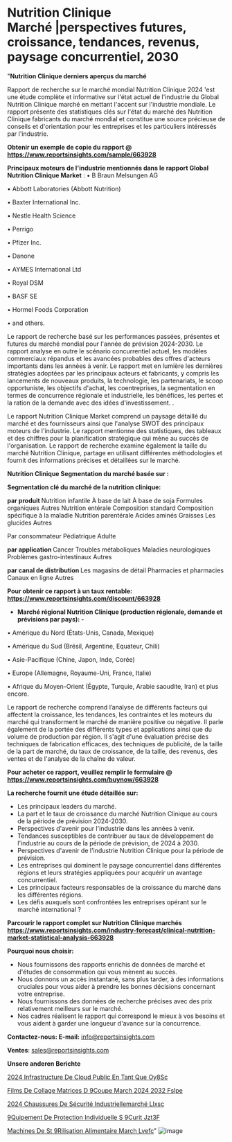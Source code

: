 # Nutrition Clinique Marché |perspectives futures, croissance, tendances, revenus, paysage concurrentiel, 2030

"<strong>Nutrition Clinique derniers aperçus du marché</strong>

Rapport de recherche sur le marché mondial Nutrition Clinique 2024 'est une étude complète et informative sur l'état actuel de l'industrie du Global Nutrition Clinique marché en mettant l'accent sur l'industrie mondiale. Le rapport présente des statistiques clés sur l'état du marché des Nutrition Clinique fabricants du marché mondial et constitue une source précieuse de conseils et d'orientation pour les entreprises et les particuliers intéressés par l'industrie.

<strong>Obtenir un exemple de copie du rapport @ <a href=https://www.reportsinsights.com/sample/663928>https://www.reportsinsights.com/sample/663928</a></strong>

<strong>Principaux moteurs de l'industrie mentionnés dans le rapport Global Nutrition Clinique Market</strong> :
• B Braun Melsungen AG

• Abbott Laboratories (Abbott Nutrition)

• Baxter International Inc.

• Nestle Health Science

• Perrigo

• Pfizer Inc.

• Danone

• AYMES International Ltd

• Royal DSM

• BASF SE

• Hormel Foods Corporation

• and others.

Le rapport de recherche basé sur les performances passées, présentes et futures du marché mondial pour l'année de prévision 2024-2030. Le rapport analyse en outre le scénario concurrentiel actuel, les modèles commerciaux répandus et les avancées probables des offres d'acteurs importants dans les années à venir. Le rapport met en lumière les dernières stratégies adoptées par les principaux acteurs et fabricants, y compris les lancements de nouveaux produits, la technologie, les partenariats, le scoop opportuniste, les objectifs d'achat, les coentreprises, la segmentation en termes de concurrence régionale et industrielle, les bénéfices, les pertes et la ration de la demande avec des idées d'investissement. .

Le rapport Nutrition Clinique Market comprend un paysage détaillé du marché et des fournisseurs ainsi que l'analyse SWOT des principaux moteurs de l'industrie. Le rapport mentionne des statistiques, des tableaux et des chiffres pour la planification stratégique qui mène au succès de l'organisation. Le rapport de recherche examine également la taille du marché Nutrition Clinique, partage en utilisant différentes méthodologies et fournit des informations précises et détaillées sur le marché.

<strong>Nutrition Clinique Segmentation du marché basée sur :</strong>

<strong> Segmentation clé du marché de la nutrition clinique: </strong>

<strong> par produit </strong>
Nutrition infantile
À base de lait
À base de soja
Formules organiques
Autres
Nutrition entérale
Composition standard
Composition spécifique à la maladie
Nutrition parentérale
Acides aminés
Graisses
Les glucides
Autres

Par consommateur
Pédiatrique
Adulte

<strong> par application </strong>
Cancer
Troubles métaboliques
Maladies neurologiques
Problèmes gastro-intestinaux
Autres

<strong> par canal de distribution </strong>
Les magasins de détail
Pharmacies et pharmacies
Canaux en ligne
Autres

<strong>Pour obtenir ce rapport à un taux rentable: <a href=https://www.reportsinsights.com/discount/663928>https://www.reportsinsights.com/discount/663928</a></strong>
<ul>
  <li><strong>Marché régional Nutrition Clinique (production régionale, demande et prévisions par pays): -</strong></li>
</ul>
• Amérique du Nord (États-Unis, Canada, Mexique)

• Amérique du Sud (Brésil, Argentine, Equateur, Chili)

• Asie-Pacifique (Chine, Japon, Inde, Corée)

• Europe (Allemagne, Royaume-Uni, France, Italie)

• Afrique du Moyen-Orient (Égypte, Turquie, Arabie saoudite, Iran) et plus encore.

Le rapport de recherche comprend l’analyse de différents facteurs qui affectent la croissance, les tendances, les contraintes et les moteurs du marché qui transforment le marché de manière positive ou négative. Il parle également de la portée des différents types et applications ainsi que du volume de production par région. Il s'agit d'une évaluation précise des techniques de fabrication efficaces, des techniques de publicité, de la taille de la part de marché, du taux de croissance, de la taille, des revenus, des ventes et de l'analyse de la chaîne de valeur.

<strong>Pour acheter ce rapport, veuillez remplir le formulaire @   <a href=https://www.reportsinsights.com/buynow/663928>https://www.reportsinsights.com/buynow/663928</a></strong>

<strong>La recherche fournit une étude détaillée sur:</strong>
<ul>
  <li>Les principaux leaders du marché.</li>
  <li>La part et le taux de croissance du marché Nutrition Clinique au cours de la période de prévision 2024-2030.</li>
  <li>Perspectives d'avenir pour l'industrie dans les années à venir.</li>
  <li>Tendances susceptibles de contribuer au taux de développement de l'industrie au cours de la période de prévision, de 2024 à 2030.</li>
  <li>Perspectives d'avenir de l'industrie Nutrition Clinique pour la période de prévision.</li>
  <li>Les entreprises qui dominent le paysage concurrentiel dans différentes régions et leurs stratégies appliquées pour acquérir un avantage concurrentiel.</li>
  <li>Les principaux facteurs responsables de la croissance du marché dans les différentes régions.</li>
  <li>Les défis auxquels sont confrontées les entreprises opérant sur le marché international ?</li>
</ul>

<strong>Parcourir le rapport complet sur Nutrition Clinique marchés <a href=https://www.reportsinsights.com/industry-forecast/clinical-nutrition-market-statistical-analysis-663928>https://www.reportsinsights.com/industry-forecast/clinical-nutrition-market-statistical-analysis-663928</a></strong>

<strong>Pourquoi nous choisir:</strong>
<ul>
  <li>Nous fournissons des rapports enrichis de données de marché et d'études de consommation qui vous mènent au succès.</li>
  <li>Nous donnons un accès instantané, sans plus tarder, à des informations cruciales pour vous aider à prendre les bonnes décisions concernant votre entreprise.</li>
  <li>Nous fournissons des données de recherche précises avec des prix relativement meilleurs sur le marché.</li>
  <li>Nos cadres réalisent le rapport qui correspond le mieux à vos besoins et vous aident à garder une longueur d'avance sur la concurrence.</li>
</ul>
<strong>Contactez-nous:
</strong><strong>E-mail:</strong> <a href=mailto:info@reportsinsights.com>info@reportsinsights.com</a>

<strong>Ventes</strong>: <a href=mailto:sales@reportsinsights.com>sales@reportsinsights.com</a>

<strong>Unsere anderen Berichte</strong>

<a href=https://www.linkedin.com/pulse/2024-infrastructure-de-cloud-public-en-tant-que-oy8sc/>2024 Infrastructure De Cloud Public En Tant Que Oy8Sc</a>

<a href=https://www.linkedin.com/pulse/films-de-collage-matrices-d%C3%A9coupe-march%C3%A9-2024-2032-fslpe/>Films De Collage Matrices D 9Coupe March 2024 2032 Fslpe</a>

<a href=https://www.linkedin.com/pulse/2024-chaussures-de-sécurité-industriellemarché-llxsc/>2024 Chaussures De Sécurité Industriellemarché Llxsc</a>

<a href=https://www.linkedin.com/pulse/%C3%A9quipement-de-protection-individuelle-s%C3%A9curit%C3%A9-jzt3f/> 9Quipement De Protection Individuelle S 9Curit Jzt3F</a>

<a href=https://www.linkedin.com/pulse/machines-de-st%C3%A9rilisation-alimentaire-march%C3%A9-lvefc/>Machines De St 9Rilisation Alimentaire March Lvefc</a>"
![image](https://github.com/daminid12/RImarketdynamics/assets/158430485/17bc8d70-596f-4865-bcec-9f9bf38beded)
